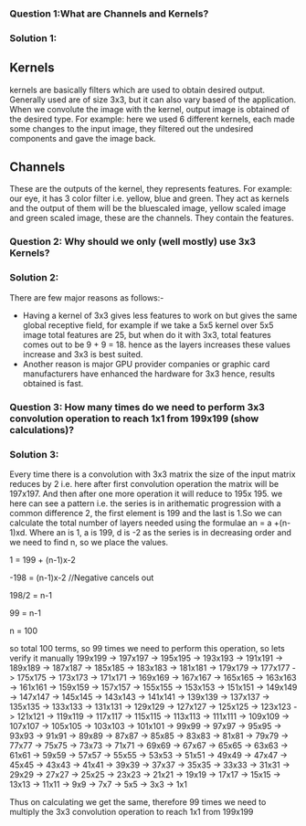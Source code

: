 ### Question 1:What are Channels and Kernels?
### Solution 1: 
## Kernels 
kernels are basically filters which are used to obtain desired output. Generally used are of size 3x3,
but it can also vary based of the application. When we convolute the image with the kernel, output image is
obtained of the desired type. For example: here we used 6 different kernels, each made some changes to the input image,
they filtered out the undesired components and gave the image back.
## Channels
These are the outputs of the kernel, they represents features. For example: our eye, it has 3 color filter i.e. yellow, blue and green. They act as kernels and the output of them will be the bluescaled image, yellow scaled image and green scaled image, these are the channels. They contain the features. 

### Question 2: Why should we only (well mostly) use 3x3 Kernels?
### Solution 2: 
There are few major reasons as follows:- 
* Having a kernel of 3x3 gives less features to work on but gives the same global receptive field, 
  for example if we take a 5x5 kernel over 5x5 image total features are 25, but when do it with 3x3, 
  total features comes out to be 9 + 9 = 18. hence as the layers increases these values increase and 3x3 is best suited.
* Another reason is major GPU provider companies or graphic card manufacturers have enhanced the hardware for 3x3 
  hence, results obtained is fast. 

### Question 3: How many times do we need to perform 3x3 convolution operation to reach 1x1 from 199x199 (show calculations)?
### Solution 3:
Every time there is a convolution with 3x3 matrix the size of the input matrix reduces by 2 i.e. here after first 
convolution operation the matrix will be 197x197. And then after one more operation it will reduce to 195x 195.
we here can see a pattern i.e. the series is in arithematic progression with a common difference 2,
the first element is 199 and the last is 1.So we can calculate the total number of layers needed using the
formulae an = a +(n-1)xd. Where an is 1, a is 199, d is -2 as the series is in decreasing order and we 
need to find n, so we place the values.

1 = 199 + (n-1)x-2

-198 = (n-1)x-2 //Negative cancels out

198/2 = n-1

99 = n-1

n = 100

so total 100 terms, so 99 times we need to perform this operation, so lets verify it manually
199x199 -> 197x197 -> 195x195 -> 193x193 -> 191x191 -> 189x189 -> 187x187 -> 185x185 -> 183x183 -> 181x181 ->
179x179 -> 177x177 -> 175x175 -> 173x173 -> 171x171 -> 169x169 -> 167x167 -> 165x165 -> 163x163 -> 161x161 ->
159x159 -> 157x157 -> 155x155 -> 153x153 -> 151x151 -> 149x149 -> 147x147 -> 145x145 -> 143x143 -> 141x141 ->
139x139 -> 137x137 -> 135x135 -> 133x133 -> 131x131 -> 129x129 -> 127x127 -> 125x125 -> 123x123 -> 121x121 -> 
119x119 -> 117x117 -> 115x115 -> 113x113 -> 111x111 -> 109x109 -> 107x107 -> 105x105 -> 103x103 -> 101x101 -> 
99x99 -> 97x97 -> 95x95 -> 93x93 -> 91x91 -> 89x89 -> 87x87 -> 85x85 -> 83x83 -> 81x81 ->
79x79 -> 77x77 -> 75x75 -> 73x73 -> 71x71 -> 69x69 -> 67x67 -> 65x65 -> 63x63 -> 61x61 ->
59x59 -> 57x57 -> 55x55 -> 53x53 -> 51x51 -> 49x49 -> 47x47 -> 45x45 -> 43x43 -> 41x41 ->
39x39 -> 37x37 -> 35x35 -> 33x33 -> 31x31 -> 29x29 -> 27x27 -> 25x25 -> 23x23 -> 21x21 ->
19x19 -> 17x17 -> 15x15 -> 13x13 -> 11x11 -> 9x9 -> 7x7 -> 5x5 -> 3x3 -> 1x1 


Thus on calculating we get the same, therefore 99 times we need to multiply the 3x3 convolution operation to 
reach 1x1 from 199x199
